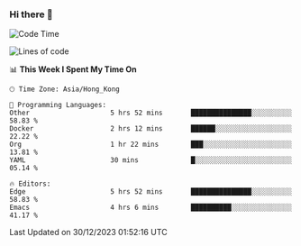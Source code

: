 ### Hi there 👋

<!--
**nicehiro/nicehiro** is a ✨ _special_ ✨ repository because its `README.md` (this file) appears on your GitHub profile.

Here are some ideas to get you started:

- 🔭 I’m currently working on ...
- 🌱 I’m currently learning ...
- 👯 I’m looking to collaborate on ...
- 🤔 I’m looking for help with ...
- 💬 Ask me about ...
- 📫 How to reach me: ...
- 😄 Pronouns: ...
- ⚡ Fun fact: ...
-->

<!--START_SECTION:waka-->
![Code Time](http://img.shields.io/badge/Code%20Time-182%20hrs%202%20mins-blue)

![Lines of code](https://img.shields.io/badge/From%20Hello%20World%20I%27ve%20Written-2.6%20million%20lines%20of%20code-blue)

📊 **This Week I Spent My Time On** 

```text
🕑︎ Time Zone: Asia/Hong_Kong

💬 Programming Languages: 
Other                    5 hrs 52 mins       ███████████████░░░░░░░░░░   58.83 % 
Docker                   2 hrs 12 mins       ██████░░░░░░░░░░░░░░░░░░░   22.22 % 
Org                      1 hr 22 mins        ███░░░░░░░░░░░░░░░░░░░░░░   13.81 % 
YAML                     30 mins             █░░░░░░░░░░░░░░░░░░░░░░░░   05.14 % 

🔥 Editors: 
Edge                     5 hrs 52 mins       ███████████████░░░░░░░░░░   58.83 % 
Emacs                    4 hrs 6 mins        ██████████░░░░░░░░░░░░░░░   41.17 % 
```


 Last Updated on 30/12/2023 01:52:16 UTC
<!--END_SECTION:waka-->

